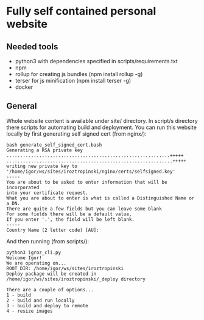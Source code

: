 # Fully self contained personal website

## Needed tools
* python3 with dependencies specified in scripts/requirements.txt
* npm
* rollup for creating js bundles (npm install rollup -g)
* terser for js minification (npm install terser -g)
* docker

## General
Whole website content is available under site/ directory. In script/s directory there scripts for automating build and deployment. You can run this website locally by first generating self signed cert (from nginx/):
```
bash generate_self_signed_cert.bash 
Generating a RSA private key
............................................................+++++
.............................................................+++++
writing new private key to '/home/igor/ws/sites/iroztropinski/nginx/certs/selfsigned.key'
-----
You are about to be asked to enter information that will be incorporated
into your certificate request.
What you are about to enter is what is called a Distinguished Name or a DN.
There are quite a few fields but you can leave some blank
For some fields there will be a default value,
If you enter '.', the field will be left blank.
-----
Country Name (2 letter code) [AU]:
```
And then running (from scripts/):
```
python3 igroz_cli.py 
Welcome Igor!
We are operating on...
ROOT_DIR: /home/igor/ws/sites/iroztropinski
Deploy package will be created in /home/igor/ws/sites/iroztropinski/_deploy directory

There are a couple of options...
1 - build
2 - build and run locally
3 - build and deploy to remote
4 - resize images 
```